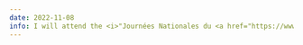 ```yaml
---
date: 2022-11-08
info: I will attend the <i>"Journées Nationales du <a href="https://www.gdr-robotique.org/journees_gdr/2022/">GdR Robotique</a></i> the 8 and 9th in Paris!
---
```

